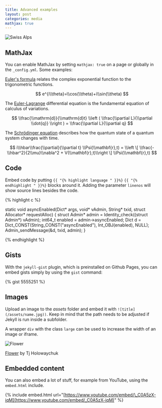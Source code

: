 ```yaml
---
title: Advanced examples
layout: post
categories: media
mathjax: true
---
```

![Swiss Alps](https://user-images.githubusercontent.com/4943215/55412536-edbba180-5567-11e9-9c70-6d33bca3f8ed.jpg)

## MathJax

You can enable MathJax by setting `mathjax: true` on a page or globally in the `_config.yml`. Some examples:

[Euler's formula](https://en.wikipedia.org/wiki/Euler%27s_formula) relates the complex exponential function to the trigonometric functions.

$$ e^{i\\theta}=\\cos(\\theta)+i\\sin(\\theta) $$

The [Euler-Lagrange](https://en.wikipedia.org/wiki/Lagrangian_mechanics) differential equation is the fundamental equation of calculus of variations.

$$ \\frac{\\mathrm{d}}{\\mathrm{d}t} \\left ( \\frac{\\partial L}{\\partial \\dot{q}} \\right ) = \\frac{\\partial L}{\\partial q} $$

The [Schrödinger equation](https://en.wikipedia.org/wiki/Schr%C3%B6dinger_equation) describes how the quantum state of a quantum system changes with time.

$$ i\\hbar\\frac{\\partial}{\\partial t} \\Psi(\\mathbf{r},t) = \\left \[ \\frac{-\\hbar^2}{2\\mu}\\nabla^2 + V(\\mathbf{r},t)\\right \] \\Psi(\\mathbf{r},t) $$

## Code

Embed code by putting `{{ "{% highlight language " }}%}` `{{ "{% endhighlight " }}%}` blocks around it. Adding the parameter `linenos` will show source lines besides the code.

{% highlight c %}

static void asyncEnabled(Dict\* args, void\* vAdmin, String\* txid, struct Allocator\* requestAlloc) { struct Admin\* admin = Identity\_check((struct Admin\*) vAdmin); int64\_t enabled = admin->asyncEnabled; Dict d = Dict\_CONST(String\_CONST("asyncEnabled"), Int\_OBJ(enabled), NULL); Admin\_sendMessage(&d, txid, admin); }

{% endhighlight %}

## Gists

With the `jekyll-gist` plugin, which is preinstalled on Github Pages, you can embed gists simply by using the `gist` command:

{% gist 5555251 %}

## Images

Upload an image to the _assets_ folder and embed it with `![title](/assets/name.jpg))`. Keep in mind that the path needs to be adjusted if Jekyll is run inside a subfolder.

A wrapper `div` with the class `large` can be used to increase the width of an image or iframe.

![Flower](https://user-images.githubusercontent.com/4943215/55412447-bcdb6c80-5567-11e9-8d12-b1e35fd5e50c.jpg)

[Flower](https://unsplash.com/photos/iGrsa9rL11o) by Tj Holowaychuk

## Embedded content

You can also embed a lot of stuff, for example from YouTube, using the `embed.html` include.

{% include embed.html url="[https://www.youtube.com/embed/\_C0A5zX-iqM](https://www.youtube.com/embed/_C0A5zX-iqM)" %}